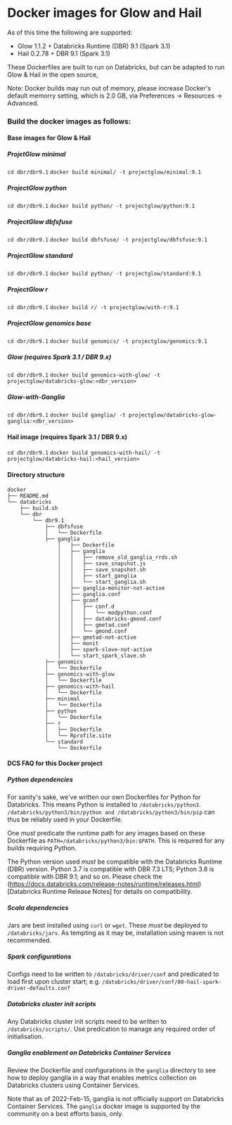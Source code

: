 # Docker images for Glow and Hail

As of this time the following are supported: 

* Glow 1.1.2 + Databricks Runtime (DBR) 9.1 (Spark 3.1)
* Hail 0.2.78 + DBR 9.1 (Spark 3.1)

These Dockerfiles are built to run on Databricks, 
but can be adapted to run Glow & Hail in the open source,

Note: Docker builds may run out of memory, please increase
Docker's default memorry setting, which is 2.0 GB, via Preferences -> Resources -> Advanced.

### Build the docker images as follows:

#### Base images for Glow & Hail

##### ProjetGlow minimal 
```cd dbr/dbr9.1```
```docker build minimal/ -t projectglow/minimal:9.1```

##### ProjectGlow python 
```cd dbr/dbr9.1```
```docker build python/ -t projectglow/python:9.1```

##### ProjectGlow dbfsfuse 
```cd dbr/dbr9.1```
```docker build dbfsfuse/ -t projectglow/dbfsfuse:9.1```

##### ProjectGlow standard 
```cd dbr/dbr9.1```
```docker build python/ -t projectglow/standard:9.1```

##### ProjectGlow r 
```cd dbr/dbr9.1```
```docker build r/ -t projectglow/with-r:9.1```

##### ProjectGlow genomics base 
```cd dbr/dbr9.1```
```docker build genomics/ -t projectglow/genomics:9.1```

##### Glow (requires Spark 3.1 / DBR 9.x)
```cd dbr/dbr9.1```
```docker build genomics-with-glow/ -t projectglow/databricks-glow:<dbr_version>```

##### Glow-with-Ganglia
```cd dbr/dbr9.1```
```docker build ganglia/ -t projectglow/databricks-glow-ganglia:<dbr_version>```

#### Hail image (requires Spark 3.1 / DBR 9.x) 
```cd dbr/dbr9.1```
```docker build genomics-with-hail/ -t projectglow/databricks-hail:<hail_version>```

#### Directory structure
```
docker
├── README.md
└── databricks
    ├── build.sh
    └── dbr
        └── dbr9.1
            ├── dbfsfuse
            │   └── Dockerfile
            ├── ganglia
                │   ├── Dockerfile
                │   ├── ganglia
                │   │   ├── remove_old_ganglia_rrds.sh
                │   │   ├── save_snapshot.js
                │   │   ├── save_snapshot.sh
                │   │   ├── start_ganglia
                │   │   └── start_ganglia.sh
                │   ├── ganglia-monitor-not-active
                │   ├── ganglia.conf
                │   ├── gconf
                │   │   ├── conf.d
                │   │   │   └── modpython.conf
                │   │   ├── databricks-gmond.conf
                │   │   ├── gmetad.conf
                │   │   └── gmond.conf
                │   ├── gmetad-not-active
                │   ├── monit
                │   ├── spark-slave-not-active
                │   └── start_spark_slave.sh
            ├── genomics
            │   └── Dockerfile
            ├── genomics-with-glow
            │   └── Dockerfile
            ├── genomics-with-hail
            │   └── Dockerfile
            ├── minimal
            │   └── Dockerfile
            ├── python
            │   └── Dockerfile
            ├── r
            │   ├── Dockerfile
            │   └── Rprofile.site
            └── standard
                └── Dockerfile
```

#### DCS FAQ for this Docker project

##### Python dependencies

For sanity's sake, we've written our own Dockerfiles for Python for Databricks. This means Python is installed to ```/databricks/python3```. ```/databricks/python3/bin/python and /databricks/python3/bin/pip``` can thus be reliably used in your Dockerfile. 

One *must* predicate the runtime path for any images based on these Dockerfile as ```PATH=/databricks/python3/bin:$PATH```. This is required for any builds requiring Python. 

The Python version used *must* be compatible with the Databricks Runtime (DBR) version. Python 3.7 is compatible with DBR 7.3 LTS; Python 3.8 is compatible with DBR 9.1; and so on. Please check the (https://docs.databricks.com/release-notes/runtime/releases.html)[Databricks Runtime Release Notes] for details on compatibility. 

##### Scala dependencies

Jars are best installed using ```curl``` or ```wget```. These *must* be deployed to ```/databricks/jars```.
As tempting as it may be, installation using maven is not recommended.     

##### Spark configurations 

Configs need to be written to ```/databricks/driver/conf``` and predicated to load first upon cluster start; 
e.g. ```/databricks/driver/conf/00-hail-spark-driver-defaults.conf```

##### Databricks cluster init scripts

Any Databricks cluster init scripts need to be written to ```/databricks/scripts/```. Use predication
to manage any required order of initialisation.

##### Ganglia enablement on Databricks Container Services

Review the Dockerfile and configurations in the ```ganglia``` directory to see how to deploy ganglia 
in a way that enables metrics collection on Databricks clusters using Container Services. 

Note that as of 2022-Feb-15, ganglia is not officially support on Databricks Container Services. The
```ganglia``` docker image is supported by the community on a best efforts basis, only. 






